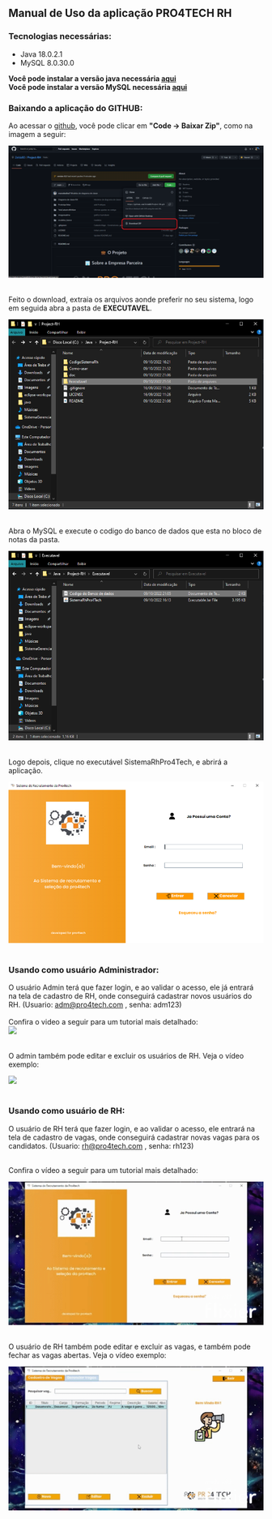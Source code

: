 ## Manual de Uso da aplicação PRO4TECH RH

### Tecnologias necessárias:

- Java 18.0.2.1
- MySQL 8.0.30.0

**Você pode instalar a versão java necessária <a href="https://www.java.com/pt-BR/download/">aqui</a>**<br>
**Você pode instalar a versão MySQL necessária <a href="https://dev.mysql.com/downloads/installer/">aqui</a>**

### Baixando a aplicação do GITHUB:

Ao acessar o <a href="https://github.com/ZeldaBD/Project-RH/tree/main">github</a>, você pode clicar em **"Code -> Baixar Zip"**, como na imagem a seguir:<br>

<img src="/Como-usar/img/github02.png"><br><br>

Feito o download, extraia os arquivos aonde preferir no seu sistema, logo em seguida abra a pasta de **EXECUTAVEL**.<br>

<img src="/Como-usar/img/execpasta1.PNG"><br><br>

Abra o MySQL e execute o codigo do banco de dados que esta no bloco de notas da pasta.<br>

<img src="/Como-usar/img/execpasta2.PNG"><br><br>

Logo depois, clique no executável SistemaRhPro4Tech, e abrirá a aplicação.<br>

<img src="/Como-usar/img/rhtela01.png"><br><br>

### Usando como usuário Administrador:

O usuário Admin terá que fazer login, e ao validar o acesso, ele já entrará na tela de cadastro de RH, onde conseguirá cadastrar novos usuários do RH. (Usuario: adm@pro4tech.com , senha: adm123) <br><br>
Confira o video a seguir para um tutorial mais detalhado:<br>
<img src="/Como-usar/img/rh01.gif"><br><br>

O admin também pode editar e excluir os usuários de RH. Veja o vídeo exemplo: <br>

<img src="/Como-usar/img/rh02.gif"><br><br>

### Usando como usuário de RH:

O usuário de RH terá que fazer login, e ao validar o acesso, ele entrará na tela de cadastro de vagas, onde conseguirá cadastrar novas vagas para os candidatos. (Usuario: rh@pro4tech.com , senha: rh123) <br><br>

Confira o vídeo a seguir para um tutorial mais detalhado: <br>

<img src="/Como-usar/img/rh03.gif"><br><br>

O usuário de RH também pode editar e excluir as vagas, e também pode fechar as vagas abertas. Veja o vídeo exemplo: <br>

<img src="/Como-usar/img/rh04.gif"><br><br>
